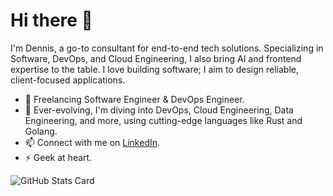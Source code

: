 # Hi there 👋

I'm Dennis, a go-to consultant for end-to-end tech solutions. Specializing in Software, DevOps, and Cloud Engineering, I also bring AI and frontend expertise to the table. I love building software; I aim to design reliable, client-focused applications.

- 🔭 Freelancing Software Engineer & DevOps Engineer.
- 🌱 Ever-evolving, I'm diving into DevOps, Cloud Engineering, Data Engineering, and more, using cutting-edge languages like Rust and Golang.
- 📫 Connect with me on [LinkedIn](https://www.linkedin.com/in/dennis-jensen-159b5012a).
- ⚡ Geek at heart. 

<img
  src="https://github-readme-stats-one-virid-50.vercel.app/api?username=dennisjensen95&show_icons=true&theme=dark"
  alt="GitHub Stats Card">
